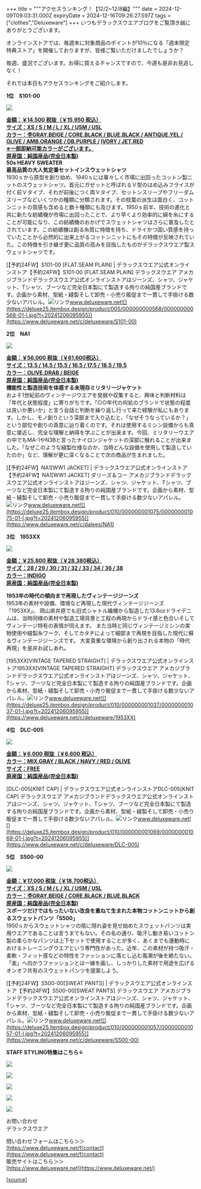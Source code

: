 +++
title = """アクセスランキング！【12/2~12/8編】"""
date = 2024-12-09T09:03:31.000Z
expiryDate = 2024-12-16T09:26:27.597Z
tags = ["clothes","Deluxeware"]
+++
いつもデラックスウエアブログをご覧頂き誠にありがとうございます。

オンラインストアでは、毎週末に対象商品のポイントが10％になる「週末限定特典ストア」を開催しておりますが、皆様ご覧いただけましたでしょうか？

毎週、盛況でございます。お得に買えるチャンスですので、今週も是非お見逃しなく！

それでは本日もアクセスランキングをご紹介します。

**1位　S101-00**

![](https://stat.ameba.jp/user_images/20240222/15/deluxeware/6c/d6/j/o0800112915404621924.jpg?caw=800)

**[金額：￥14,500 税抜（￥15,950 税込）](https://www.deluxeware.net/c/deluxeware/S101-00)  
[サイズ：XS / S / M / L / XL / USM / USL](https://www.deluxeware.net/c/deluxeware/S101-00)  
[カラー：杢GRAY.BEIGE / CORE.BLACK / BLUE.BLACK / ANTIQUE.YEL / OLIVE / AMB.ORANGE / DB.PURPLE /](https://www.deluxeware.net/c/deluxeware/S101-00) [IVORY / JET.RED](https://www.deluxeware.net/c/deluxeware/S101-00)  
[※一部即納可能カラーがございます。](https://www.deluxeware.net/c/deluxeware/S101-00)  
[原産国：純国産品(完全日本製)](https://www.deluxeware.net/c/deluxeware/S101-00)  
50s HEAVY SWEATER  
最高品質の大人気定番セットインスウェットシャツ**  
1930ｓから原型を創り始め、1940ｓには華々しく市場に出回ったコットン製ニットのスウェットシャツ。首元にガゼットと呼ばれるＶ型のはめ込みフライスが付く前Ｖタイプ、それが前後につく両Ｖタイプ、セットンスリーブやフリーダムスリーブなどいくつかの種類に分類されます。その枝葉の派生は面白く、コットンニットの質感も含めると数十種類にも及びます。1950ｓ前半、技術の進化と共に新たな紡績機が市場に出回ったことで、より早くより効率的に綿を糸にすることが可能になり、この紡績機のおかげでスウェットシャツはさらに普及したとされています。この紡績機は創る糸質に特徴を持ち、ドライかつ固い質感を持っていたことから必然的に出来上がるコットンニットにもその特徴が反映されていた。この特徴を引き継ぎ更に品質の高みを目指したものがデラックスウエア製スウェットシャツです。

[【予約24FW】S101-00 \[FLAT.SEAM PLAIN\] | デラックスウエア公式オンラインストア【予約24FW】S101-00 \[FLAT.SEAM PLAIN\] デラックスウエア アメカジブランドデラックスウエア公式オンラインストアはジーンズ、シャツ、ジャケット、Tシャツ、ブーツなど完全日本製にて製造する拘りの純国産ブランドです。企画から素材、型紙・縫製そして卸売・小売り販促まで一貫して手掛ける数少ないアパレル。![リンク](https://c.stat100.ameba.jp/ameblo/symbols/v3.20.0/svg/gray/editor_link.svg)www.deluxeware.net![](https://deluxe25.itembox.design/product/005/000000000568/000000000568-01-l.jpg?t=20241206095955)](https://www.deluxeware.net/c/deluxeware/S101-00)

**2位　NA1**

![](https://stat.ameba.jp/user_images/20241129/11/deluxeware/e9/b8/j/o0800080015515552828.jpg?caw=800)

**[金額：￥56,000 税抜（￥61,600税込）](https://www.deluxeware.net/c/dalees/NA1)  
[サイズ：13.5 / 14.5 / 15.5 / 16.5 / 17.5 / 18.5 / 19.5](https://www.deluxeware.net/c/dalees/NA1)  
[カラー：OLIVE.DRAB / BEIGE](https://www.deluxeware.net/c/dalees/NA1)  
[原産国：純国産品(完全日本製)](https://www.deluxeware.net/c/dalees/NA1)  
機能性と製造技術を体感する未現存ミリタリージャケット**  
およそ1世紀前のヴィンテージウエアを発掘や収集すると、興味と判断材料は「年代と状態程度」に寄りがちです。「○○年代の何処のブランドで状態の程度は良いか悪いか」と言う会話と判断を繰り返し行って来た経験が私にもあります。しかし、モノ創りという深部まで入り込むと、「なぜそうなっているか？」という部位や創りの真意に辿り着くのです。それは使用するミシン設備からも真意に接近し、完全な理解と納得を学ぶことが出来ます。今回、ミリタリーウエアの中でもMA-1やN3Bと言ったナイロンジャケットの深部に触れることが出来ました。「なぜこのような縫製仕様なのか、当時どんな設備を使用して製造していたのか」など、理解が更に深くなることで次の商品が生まれました。

[【予約24FW】NA1\[WW1 JACKET\] | デラックスウエア公式オンラインストア【予約24FW】NA1\[WW1 JACKET\] ダリーズ＆コー アメカジブランドデラックスウエア公式オンラインストアはジーンズ、シャツ、ジャケット、Tシャツ、ブーツなど完全日本製にて製造する拘りの純国産ブランドです。企画から素材、型紙・縫製そして卸売・小売り販促まで一貫して手掛ける数少ないアパレル。![リンク](https://c.stat100.ameba.jp/ameblo/symbols/v3.20.0/svg/gray/editor_link.svg)www.deluxeware.net![](https://deluxe25.itembox.design/product/010/000000001075/000000001075-01-l.jpg?t=20241206095955)](https://www.deluxeware.net/c/dalees/NA1)

**3位　1953XX**

![](https://stat.ameba.jp/user_images/20240921/11/deluxeware/0f/24/j/o0800120015488812984.jpg?caw=800)

**[金額：￥25,800 税抜（￥28,380税込）](https://www.deluxeware.net/c/deluxeware/1953XX)  
[サイズ：28 / 29 / 30 / 31 / 32 / 33 / 34 / 36 / 38](https://www.deluxeware.net/c/deluxeware/1953XX)  
[カラー：INDIGO](https://www.deluxeware.net/c/deluxeware/1953XX)  
[原産国：純国産品(完全日本製)](https://www.deluxeware.net/c/deluxeware/1953XX)**

**1953年の時代の傾向まで再現したヴィンテージジーンズ**  
1953年の素材や設備、環境など再現した現代ヴィンテージジーンズ「1953XX」。 岡山県井原でも旧式シャトル織機から製造した13.6ozドライデニムは、当時同様の素材や製造工場背景と工程の再現からドライ感と色合いそしてヴィンテージ特有の表情が伺えます。 また当時と同じヴィンテージミシンの実物使用や縫製糸ワーク、そしてカタチによって細部まで再現を目指した現代に蘇るヴィンテージジーンズです。 大変貴重な環境から創り出される本物の「時代再現」を是非お試しあれ。

[1953XX\[VINTAGE TAPERED STRAIGHT\] | デラックスウエア公式オンラインストア1953XX\[VINTAGE TAPERED STRAIGHT\] デラックスウエア アメカジブランドデラックスウエア公式オンラインストアはジーンズ、シャツ、ジャケット、Tシャツ、ブーツなど完全日本製にて製造する拘りの純国産ブランドです。企画から素材、型紙・縫製そして卸売・小売り販促まで一貫して手掛ける数少ないアパレル。![リンク](https://c.stat100.ameba.jp/ameblo/symbols/v3.20.0/svg/gray/editor_link.svg)www.deluxeware.net![](https://deluxe25.itembox.design/product/010/000000001037/000000001037-01-l.jpg?t=20241206095955)](https://www.deluxeware.net/c/deluxeware/1953XX)

**4位　DLC-005**

![](https://deluxe25.itembox.design/product/010/000000001069/000000001069-08-l.jpg?t=20241206095955)

**[金額：￥6,000 税抜（￥6,600 税込）](https://www.deluxeware.net/c/deluxeware/DLC-005)  
[カラー：MIX.GRAY / BLACK / NAVY / RED / OLIVE](https://www.deluxeware.net/c/deluxeware/DLC-005)  
[サイズ：FREE](https://www.deluxeware.net/c/deluxeware/DLC-005)  
[原産国：純国産品(完全日本製)](https://www.deluxeware.net/c/deluxeware/DLC-005)**

[DLC-005\[KNIT CAP\] | デラックスウエア公式オンラインストアDLC-005\[KNIT CAP\] デラックスウエア アメカジブランドデラックスウエア公式オンラインストアはジーンズ、シャツ、ジャケット、Tシャツ、ブーツなど完全日本製にて製造する拘りの純国産ブランドです。企画から素材、型紙・縫製そして卸売・小売り販促まで一貫して手掛ける数少ないアパレル。![リンク](https://c.stat100.ameba.jp/ameblo/symbols/v3.20.0/svg/gray/editor_link.svg)www.deluxeware.net![](https://deluxe25.itembox.design/product/010/000000001069/000000001069-01-l.jpg?t=20241206095955)](https://www.deluxeware.net/c/deluxeware/DLC-005)

**5位　S500-00**

![](https://deluxe25.itembox.design/product/010/000000001057/000000001057-01-l.jpg?t=20241206095955)

**[金額：￥17,000 税抜（￥18,700税込）](https://www.deluxeware.net/c/deluxeware/S500-00)  
[サイズ：XS / S / M / L / XL / USM / USL](https://www.deluxeware.net/c/deluxeware/S500-00)  
[カラー：杢GRAY.BEIGE / CORE.BLACK / BLUE.BLACK](https://www.deluxeware.net/c/deluxeware/S500-00)  
[原産国：純国産品(完全日本製)](https://www.deluxeware.net/c/deluxeware/S500-00)  
スポーツだけではもったいない改良を重ねて生まれた本物コットンニットから創るスウェットパンツ「S500」**  
1950ｓからスウェットシャツの陰に隠れ姿を見せ始めたスウェットパンツは実用ウエアであることは言うまでもない。その名の通り、吸汗し動き易いコットン製の柔らかなパンツは上下セットで使用することが多く、あくまでも運動時におけるトレーニングウエアという専門性があった。近年、この素材が持つ吸汗・柔軟・フィット感などの特性をファッションに落とし込む風潮が後を絶たない。「楽」へ向かうファッションとは一線を画し、しっかりした素材で用途を広げるオンオフ共有のスウェットパンツを提案しよう。

[【予約24FW】S500-00\[SWEAT PANTS\] | デラックスウエア公式オンラインストア【予約24FW】S500-00\[SWEAT PANTS\] デラックスウエア アメカジブランドデラックスウエア公式オンラインストアはジーンズ、シャツ、ジャケット、Tシャツ、ブーツなど完全日本製にて製造する拘りの純国産ブランドです。企画から素材、型紙・縫製そして卸売・小売り販促まで一貫して手掛ける数少ないアパレル。![リンク](https://c.stat100.ameba.jp/ameblo/symbols/v3.20.0/svg/gray/editor_link.svg)www.deluxeware.net![](https://deluxe25.itembox.design/product/010/000000001057/000000001057-01-l.jpg?t=20241206095955)](https://www.deluxeware.net/c/deluxeware/S500-00)

**STAFF STYLING特集はこちら↓**

[![](https://stat.ameba.jp/user_images/20241205/11/deluxeware/42/a2/j/o1200050015517935293.jpg?caw=800)](https://www.deluxeware.net/f/styling)

[![](https://stat.ameba.jp/user_images/20241116/16/deluxeware/4a/05/j/o1200050015510661447.jpg?caw=800)](https://www.deluxeware.net/c/deluxeware/D-26)

[![](https://stat.ameba.jp/user_images/20240315/15/deluxeware/04/7f/j/o0800026015413271803.jpg?caw=800)](https://www.instagram.com/deluxeware/?hl=ja)

[![](https://stat.ameba.jp/user_images/20220415/12/deluxeware/3b/ce/j/o0800026015103175481.jpg?caw=800)](https://www.deluxeware.net/f/headstore)

[![](https://stat.ameba.jp/user_images/20220415/12/deluxeware/d7/c6/j/o0800026015103175487.jpg?caw=800)](https://www.deluxeware.net/)

お問い合わせ  
デラックスウエア

問い合わせフォームはこちら＞＞  
[https://www.deluxeware.net/f/contact](https://www.deluxeware.net/f/contact)  
販売サイトはこちら＞＞  
[https://www.deluxeware.net](https://www.deluxeware.net/)

[[source]](https://ameblo.jp/deluxeware/entry-12878036193.html)

